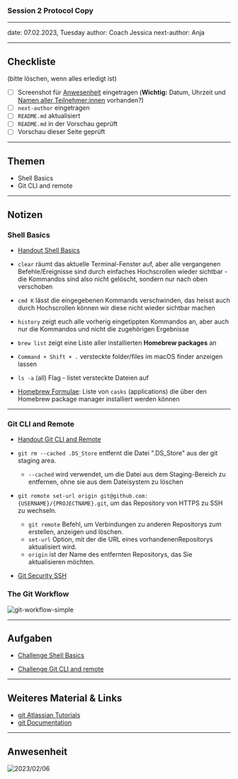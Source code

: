 ### Session 2 Protocol Copy

---

date: 07.02.2023, Tuesday
author: Coach Jessica
next-author: Anja

---

## Checkliste

(bitte löschen, wenn alles erledigt ist)

- [ ] Screenshot für [Anwesenheit](#anwesenheit) eingetragen (**Wichtig:** Datum, Uhrzeit und [Namen aller Teilnehmer:innen]() vorhanden?)
- [ ] `next-author` eingetragen
- [ ] `README.md` aktualisiert
- [ ] `README.md` in der Vorschau geprüft
- [ ] Vorschau dieser Seite geprüft

---

## Themen

- Shell Basics
- Git CLI and remote

---

## Notizen

### Shell Basics

- [Handout Shell Basics](../sessions/shell-basics/shell-basics.md)

- `clear` räumt das aktuelle Terminal-Fenster auf, aber alle vergangenen Befehle/Ereignisse sind durch einfaches Hochscrollen wieder sichtbar - die Kommandos sind also nicht gelöscht, sondern nur nach oben verschoben
- `cmd K` lässt die eingegebenen Kommands verschwinden, das heisst auch durch Hochscrollen können wir diese nicht wieder sichtbar machen
- `history` zeigt euch alle vorherig eingetippten Kommandos an, aber auch nur die Kommandos und nicht die zugehörigen Ergebnisse
- `brew list` zeigt eine Liste aller installierten **Homebrew packages** an
- `Command + Shift + .` versteckte folder/files im macOS finder anzeigen lassen
- `ls -a` (all) Flag - listet versteckte Dateien auf
- [Homebrew Formulae](https://formulae.brew.sh/cask/): Liste von `casks` (applications) die über den Homebrew package manager installiert werden können

---

### Git CLI and Remote

- [Handout Git CLI and Remote](../sessions/git-cli-and-remote/git-cli-and-remote.md)
- `git rm --cached .DS_Store` entfernt die Datei ".DS_Store" aus der git staging area.
  - `--cached` wird verwendet, um die Datei aus dem Staging-Bereich zu entfernen, ohne sie aus dem Dateisystem zu löschen
- `git remote set-url origin git@github.com:{USERNAME}/{PROJECTNAME}.git`, um das Repository von HTTPS zu SSH zu wechseln.

  - `git remote` Befehl, um Verbindungen zu anderen Repositorys zum erstellen, anzeigen und löschen.
  - `set-url` Option, mit der die URL eines vorhandenenRepositorys aktualisiert wird.
  - `origin` ist der Name des entfernten Repositorys, das Sie aktualisieren möchten.

- [Git Security SSH](https://www.w3schools.com/git/git_security_ssh.asp?remote=github)

### The Git Workflow

![git-workflow-simple](../images/assets/git-workflow-simple.png)

---

## Aufgaben

- [Challenge Shell Basics](../sessions/shell-basics/challenges-shell-basics.md)

- [Challenge Git CLI and remote](../sessions/git-cli-and-remote/challenges-git-cli-and-remote.md)

---

## Weiteres Material & Links

- [git Atlassian Tutorials](https://www.atlassian.com/git/tutorials/what-is-version-control)
- [git Documentation](https://git-scm.com/doc)

---

## Anwesenheit

![2023/02/06](../images/week1/WD_CGN_23.1_07.02.2023.png)
